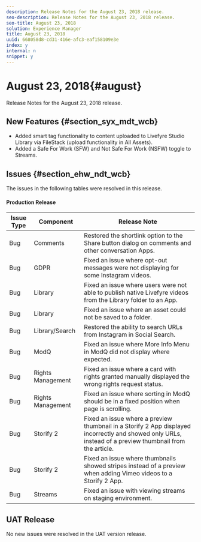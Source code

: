 ```yaml
---
description: Release Notes for the August 23, 2018 release.
seo-description: Release Notes for the August 23, 2018 release.
seo-title: August 23, 2018
solution: Experience Manager
title: August 23, 2018
uuid: 668058d8-cd31-416e-afc3-eaf158109e3e
index: y
internal: n
snippet: y
---
```


# August 23, 2018{#august}

Release Notes for the August 23, 2018 release.

## New Features {#section_syx_mdt_wcb}

* Added smart tag functionality to content uploaded to Livefyre Studio Library via FileStack (upload functionality in All Assets).
* Added a Safe For Work (SFW) and Not Safe For Work (NSFW) toggle to Streams.

## Issues {#section_ehw_ndt_wcb}

The issues in the following tables were resolved in this release.

#### Production Release
|  **Issue Type** | **Component** | **Release Note** |
|---|---|---|
|  Bug | Comments | Restored the shortlink option to the Share button dialog on comments and other conversation Apps.  |
|  Bug | GDPR | Fixed an issue where opt-out messages were not displaying for some Instagram videos.  |
|  Bug | Library | Fixed an issue where users were not able to publish native Livefyre videos from the Library folder to an App.  |
|  Bug | Library | Fixed an issue where an asset could not be saved to a folder. |
|  Bug | Library/Search | Restored the ability to search URLs from Instagram in Social Search.  |
|  Bug | ModQ | Fixed an issue where More Info Menu in ModQ did not display where expected. |
|  Bug | Rights Management | Fixed an issue where a card with rights granted manually displayed the wrong rights request status.  |
|  Bug | Rights Management | Fixed an issue where sorting in ModQ should be in a fixed position when page is scrolling.  |
|  Bug | Storify 2 | Fixed an issue where a preview thumbnail in a Storify 2 App displayed incorrectly and showed only URLs, instead of a preview thumbnail from the article.  |
|  Bug | Storify 2 | Fixed an issue where thumbnails showed stripes instead of a preview when adding Vimeo videos to a Storify 2 App.  |
|  Bug | Streams | Fixed an issue with viewing streams on staging environment. |

## UAT Release

No new issues were resolved in the UAT version release.
